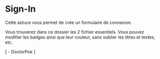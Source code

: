# Sign-In

Cette astuce vous permet de crée un formulaire de connexion.

Vous trouverez dans ce dossier les 2 fichier essentiels. Vous pouvez modifier les badges ainsi que leur couleur, sans oublier les titres et textes, etc.

[ - DoctorPok ]
